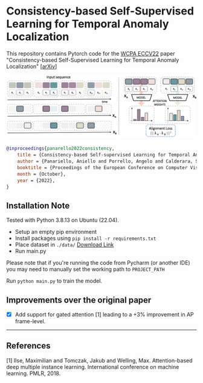 # Consistency-based Self-Supervised Learning for Temporal Anomaly Localization
This repository contains Pytorch code for the [WCPA ECCV22](https://sites.google.com/view/wcpa2022/) paper "Consistency-based Self-Supervised Learning for Temporal Anomaly Localization" [[arXiv](https://arxiv.org/abs/2208.05251)]

![CSL-TAL - Overview](images/model.png)

```bibtex
@inproceedings{panarello2022consistency,
    title = {Consistency-based Self-supervised Learning for Temporal Anomaly Localization},
    author = {Panariello, Aniello and Porrello, Angelo and Calderara, Simone and Cucchiara, Rita},
    booktitle = {Proceedings of the European Conference on Computer Vision (ECCV) Workshops},
    month = {October},
    year = {2022},
}
```

## Installation Note

Tested with Python 3.8.13 on Ubuntu (22.04).

- Setup an empty pip environment
- Install packages using ``pip install -r requirements.txt``
- Place dataset in ``./data/`` [Download Link](https://stuxidianeducn-my.sharepoint.com/:u:/g/personal/pengwu_stu_xidian_edu_cn/EYcpIgLj2TxKhlPlWcfjsZ4Bbe5tz7AbqH_eP3ZzM6Ul-Q?e=yRpwqq)
- Run main.py

Please note that if you're running the code from Pycharm (or another IDE) you may need to manually set the working path to ``PROJECT_PATH``

Run ``python main.py`` to train the model.

## Improvements over the original paper

- [x] Add support for gated attention [1] leading to a +3% improvement in AP frame-level.

---
## References
[1] Ilse, Maximilian and Tomczak, Jakub and Welling, Max. Attention-based deep multiple instance learning. International conference on machine learning. PMLR, 2018.

